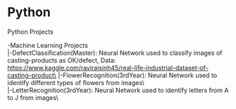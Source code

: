 # Python
Python Projects  

-Machine Learning Projects\
|-DefectClassification(Master): Neural Network used to classify images of casting-products as OK/defect, Data: https://www.kaggle.com/ravirajsinh45/real-life-industrial-dataset-of-casting-product\
|-FlowerRecognition(3rdYear): Neural Network used to identify different types of flowers from images\  
|-LetterRecognition(3rdYear): Neural Network used to identify letters from A to J from images\